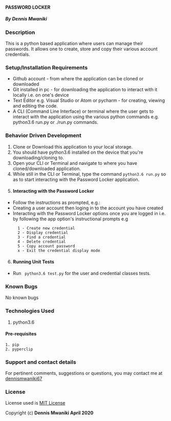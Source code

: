 #### PASSWORD LOCKER

##### By **Dennis Mwaniki**

### Description
This is a python based application where users can manage their passwords. It allows one to create, store and copy their various account credentials.


### Setup/Installation Requirements
* Github account - from where the application can be cloned or downloaded
* Git installed in pc - for downloading the application to interact with it locally i.e. on one's device
* Text Editor e.g. Visual Studio or Atom or pycharm - for creating, viewing and editing the code.
* A CLI (Command Line Interface) or terminal where the user gets to interact with the application using the various python commands e.g. python3.6 run.py or ./run.py commands.



### Behavior Driven Development
1. Clone or Download this application to your local storage.
2. You should have python3.6 installed on the device that you're downloading/cloning to.
3. Open your CLI or Terminal and navigate to where you have cloned/downloaded application.
4. While still in the CLI or Terminal, type the command ```python3.6 run.py``` so as to start interacting with the Password Locker application.
5. #### Interacting with the Password Locker 
  * Follow the instructions as prompted, e.g.:
  * Creating a user account then loging in to the account you have created
  * Interacting with the Password Locker options once you are logged in i.e. by following the app option's instructional prompts e.g
    ``` 
      1 - Create new credential
      2 - Display credential
      3 - Find a credential
      4 - Delete credential
      5 - Copy account password
      x - Exit the credential display mode
    ```
6. #### Running Unit Tests
  * Run ``` python3.6 test.py``` for the user and credential classes tests.
  

### Known Bugs
No known bugs

### Technologies Used
1. python3.6 
  #### Pre-requisites
    1. pip
    2. pyperclip

### Support and contact details
For pertinent comments, suggestions or questions, you may contact me at [dennismwaniki67](https://www.gmail.com/)

### License
License used is <a href="https://choosealicense.com/licenses/mit/">MIT License</a> <br>

Copyright (c) **Dennis Mwaniki April 2020**


